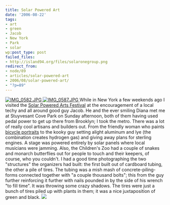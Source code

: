 ```yaml
---
title: Solar Powered Art
date: '2006-08-22'
tags:
- art
- green
- Jacob
- New York
- Park
- solar
wp:post_type: post
failed_files:
- http://island94.org/files/solaronegroup.png
redirect_from:
- node/89
- articles/solar-powered-art
- 2006/08/solar-powered-art/
- "?p=89"
---
```


  [ ![IMG_0582.JPG](http://static.flickr.com/59/222517626_cbe511e487_m.jpg) ](http://www.flickr.com/photos/bensheldon/222517626/ "Photo Sharing") [ ![IMG_0587.JPG](http://static.flickr.com/76/222516521_57efd98496_m.jpg) ](http://www.flickr.com/photos/bensheldon/222516521/ "Photo Sharing")
While in New York a few weekends ago I visited the [Solar Powered Arts Festival](http://www.solar1.org/) at the encouragement of a local techy and all around good guy Jacob. He and the ever smiling Diana met me at Stuyvesant Cove Park on Sunday afternoon, both of them having used pedal power to get up there from Brooklyn; I took the metro. There was a lot of really cool artisans and builders out. From the friendly woman who paints [bicycle portraits](http://bicyclepaintings.com) to the kooky guy setting alight aluminum and lye (the combination creates hydrogen gas) and giving away plans for sterling engines. A stage was powered entirely by solar panels where local musicians were jamming. Also, the Children's Zoo had a couple of snakes and monarch butterflies out for people to touch and their keepers, of course, who you couldn't. I had a good time photographing the two "structures" the organizers had built: the first built out of cardboard tubing, the other a pile of tires. The tubing was a mish mash of concrete-piling-forms connected together with "a couple thousand bolts"; this from the guy further reinforcing it further with nails pounded in by the side of his wrench "to fill time". It was throwing some crazy shadows. The tires were just a bunch of tires piled up with plants in them; it was a nice juxtaposition of green and black.
  [ ![](2006-08-22-Solar-Powered-Art/solaronegroup.png) ](http://www.flickr.com/photos/bensheldon/sets/72157594247846266/)
